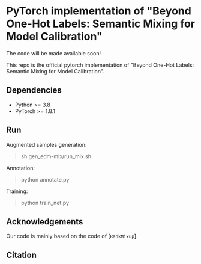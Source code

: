 # PyTorch implementation of "Beyond One-Hot Labels: Semantic Mixing for Model Calibration"

The code will be made available soon!

This repo is the official pytorch implementation of "Beyond One-Hot Labels: Semantic Mixing for Model Calibration".

## Dependencies
* Python >= 3.8
* PyTorch >= 1.8.1

## Run
Augmented samples generation:
> sh gen_edm-mix/run_mix.sh

Annotation:
> python annotate.py

Training:
> python train_net.py

## Acknowledgements
Our code is mainly based on the code of [`RankMixup`].

## Citation
